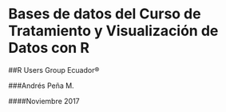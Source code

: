 # Bases de datos del Curso de Tratamiento y Visualización de Datos con R

##R Users Group Ecuador®

###Andrés Peña M.

####Noviembre 2017
